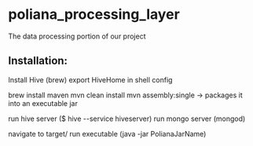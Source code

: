poliana_processing_layer
========================

The data processing portion of our project

<h2>Installation:</h2>

Install Hive (brew)
export HiveHome in shell config

brew install maven
mvn clean install
mvn assembly:single -> packages it into an executable jar

run hive server ($ hive --service hiveserver)
run mongo server (mongod)

navigate to target/
run executable (java -jar PolianaJarName)
